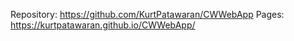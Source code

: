 Repository: https://github.com/KurtPatawaran/CWWebApp
Pages: https://kurtpatawaran.github.io/CWWebApp/

